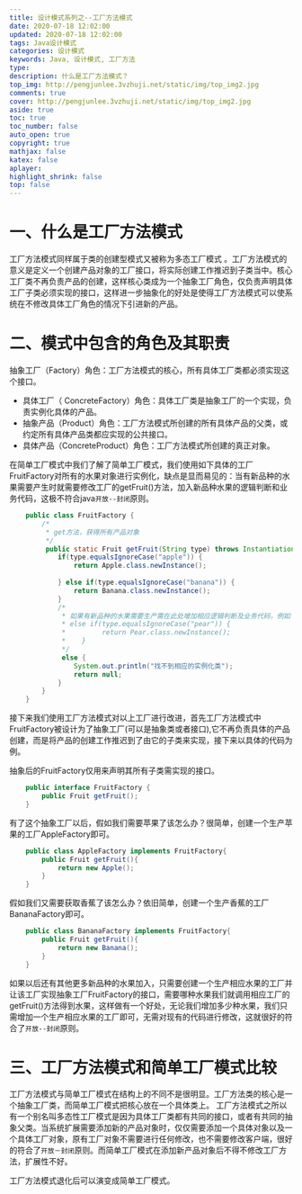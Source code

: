 ```yaml
---
title: 设计模式系列之--工厂方法模式
date: 2020-07-18 12:02:00
updated: 2020-07-18 12:02:00
tags: Java设计模式
categories: 设计模式
keywords: Java, 设计模式, 工厂方法
type: 
description: 什么是工厂方法模式？
top_img: http://pengjunlee.3vzhuji.net/static/img/top_img2.jpg
comments: true
cover: http://pengjunlee.3vzhuji.net/static/img/top_img2.jpg
aside: true
toc: true
toc_number: false
auto_open: true
copyright: true
mathjax: false
katex: false
aplayer:
highlight_shrink: false
top: false
---
```

# 一、什么是工厂方法模式

工厂方法模式同样属于类的创建型模式又被称为多态工厂模式 。工厂方法模式的意义是定义一个创建产品对象的工厂接口，将实际创建工作推迟到子类当中。核心工厂类不再负责产品的创建，这样核心类成为一个抽象工厂角色，仅负责声明具体工厂子类必须实现的接口，这样进一步抽象化的好处是使得工厂方法模式可以使系统在不修改具体工厂角色的情况下引进新的产品。 

# 二、模式中包含的角色及其职责

抽象工厂（Factory）角色：工厂方法模式的核心，所有具体工厂类都必须实现这个接口。

- 具体工厂（ ConcreteFactory）角色：具体工厂类是抽象工厂的一个实现，负责实例化具体的产品。
- 抽象产品（Product）角色：工厂方法模式所创建的所有具体产品的父类，或约定所有具体产品类都应实现的公共接口。
- 具体产品（ConcreteProduct）角色：工厂方法模式所创建的真正对象。

在简单工厂模式中我们了解了简单工厂模式，我们使用如下具体的工厂FruitFactory对所有的水果对象进行实例化，缺点是显而易见的：当有新品种的水果需要产生时就需要修改工厂的getFruit()方法，加入新品种水果的逻辑判断和业务代码，这极不符合java`开放--封闭`原则。 
```Java
	public class FruitFactory {
	    /*
	     * get方法，获得所有产品对象
	     */
	     public static Fruit getFruit(String type) throws InstantiationException, IllegalAccessException, ClassNotFoundException {
	        if(type.equalsIgnoreCase("apple")) {
	            return Apple.class.newInstance();
	            
	        } else if(type.equalsIgnoreCase("banana")) {
	            return Banana.class.newInstance();
	        } 
	        /*
	         * 如果有新品种的水果需要生产需在此处增加相应逻辑判断及业务代码，例如：
	         * else if(type.equalsIgnoreCase("pear")) {
	         *         return Pear.class.newInstance();
	         *    } 
	         */
	         else {
	            System.out.println("找不到相应的实例化类");
	            return null;
	        }
	    }
	}
```
接下来我们使用工厂方法模式对以上工厂进行改进，首先工厂方法模式中FruitFactory被设计为了抽象工厂(可以是抽象类或者接口),它不再负责具体的产品创建，而是将产品的创建工作推迟到了由它的子类来实现，接下来以具体的代码为例。

抽象后的FruitFactory仅用来声明其所有子类需实现的接口。
```Java
	public interface FruitFactory {
	    public Fruit getFruit();
	}
```
有了这个抽象工厂以后，假如我们需要苹果了该怎么办？很简单，创建一个生产苹果的工厂AppleFactory即可。
```Java
	public class AppleFactory implements FruitFactory{
	    public Fruit getFruit(){
	        return new Apple();
	    }
	}
```
假如我们又需要获取香蕉了该怎么办？依旧简单，创建一个生产香蕉的工厂BananaFactory即可。
```Java
	public class BananaFactory implements FruitFactory{
	    public Fruit getFruit(){
	        return new Banana();
	    }
	}
```
如果以后还有其他更多新品种的水果加入，只需要创建一个生产相应水果的工厂并让该工厂实现抽象工厂FruitFactory的接口，需要哪种水果我们就调用相应工厂的getFruit()方法得到水果，这样做有一个好处，无论我们增加多少种水果，我们只需增加一个生产相应水果的工厂即可，无需对现有的代码进行修改，这就很好的符合了`开放--封闭`原则。

# 三、工厂方法模式和简单工厂模式比较
工厂方法模式与简单工厂模式在结构上的不同不是很明显。工厂方法类的核心是一个抽象工厂类，而简单工厂模式把核心放在一个具体类上。 工厂方法模式之所以有一个别名叫多态性工厂模式是因为具体工厂类都有共同的接口，或者有共同的抽象父类。当系统扩展需要添加新的产品对象时，仅仅需要添加一个具体对象以及一个具体工厂对象，原有工厂对象不需要进行任何修改，也不需要修改客户端，很好的符合了`开放－封闭`原则。而简单工厂模式在添加新产品对象后不得不修改工厂方法，扩展性不好。

工厂方法模式退化后可以演变成简单工厂模式。   